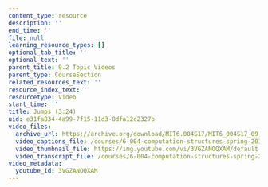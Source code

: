 ```yaml
---
content_type: resource
description: ''
end_time: ''
file: null
learning_resource_types: []
optional_tab_title: ''
optional_text: ''
parent_title: 9.2 Topic Videos
parent_type: CourseSection
related_resources_text: ''
resource_index_text: ''
resourcetype: Video
start_time: ''
title: Jumps (3:24)
uid: e31fa834-4a99-7f15-11d3-8dfa12c2327b
video_files:
  archive_url: https://archive.org/download/MIT6.004S17/MIT6_004S17_09-02-09_300k.mp4
  video_captions_file: /courses/6-004-computation-structures-spring-2017/97b88bda2c30530c8012822d559643f9_3VGZANOQXAM.vtt
  video_thumbnail_file: https://img.youtube.com/vi/3VGZANOQXAM/default.jpg
  video_transcript_file: /courses/6-004-computation-structures-spring-2017/f4d244197b4887680130c91b55dc02fd_3VGZANOQXAM.pdf
video_metadata:
  youtube_id: 3VGZANOQXAM
---
```

